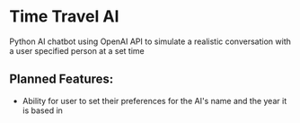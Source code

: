 # Time Travel AI
Python AI chatbot using OpenAI API to simulate a realistic conversation with a user specified person at a set time

## Planned Features:
* Ability for user to set their preferences for the AI's name and the year it is based in